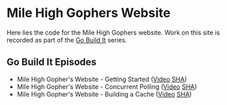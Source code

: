 
# Mile High Gophers Website

Here lies the code for the Mile High Gophers website. Work on this site is
recorded as part of the [Go Build It][gobuildit-website] series.

## Go Build It Episodes

- Mile High Gopher's Website - Getting Started ([Video][episode-1-video] [SHA][episode-1])
- Mile High Gopher's Website - Concurrent Polling ([Video][episode-2-video] [SHA][episode-2])
- Mile High Gopher's Website - Building a Cache ([Video][episode-3-video] [SHA][episode-3])

[gobuildit-website]: https://gobuildit.github.io
[episode-1-video]: https://www.youtube.com/watch?v=cCmx-UDkGos
[episode-2-video]: https://www.youtube.com/watch?v=V34eQsmovNY
[episode-3-video]: https://www.youtube.com/watch?v=egIK1ANtErI
[episode-1]: https://github.com/milehighgophers/website/tree/ep-01
[episode-2]: https://github.com/milehighgophers/website/tree/ep-02
[episode-3]: https://github.com/milehighgophers/website/tree/ep-03
